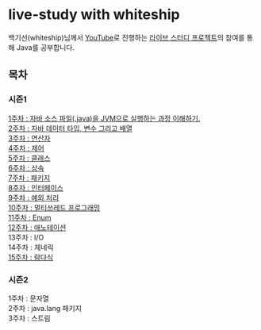 # live-study with whiteship
백기선(whiteship)님께서 [YouTube](https://www.youtube.com/user/whiteship2000)로 진행하는 
[라이브 스터디 프로젝트](https://github.com/whiteship/live-study)의 참여를 통해 Java를 공부합니다.

## 목차
### 시즌1
[1주차 : 자바 소스 파일(.java)을 JVM으로 실행하는 과정 이해하기.](https://github.com/jaeeunjeong/Today-I-Learned/blob/master/Java/live-study/week1_JVM은_무엇이며_자바_코드는_어떻게_실행하는_것인가.md)  
[2주차 : 자바 데이터 타입, 변수 그리고 배열](https://github.com/jaeeunjeong/Today-I-Learned/blob/master/Java/live-study/week2.md)  
[3주차 : 연산자](https://github.com/jaeeunjeong/Today-I-Learned/blob/master/Java/live-study/week3.md)  
[4주차 : 제어](https://github.com/jaeeunjeong/Today-I-Learned/blob/master/Java/live-study/week4_제어문.md)  
[5주차 : 클래스](https://github.com/jaeeunjeong/Today-I-Learned/blob/master/Java/live-study/week5.md)  
[6주차 : 상속](https://github.com/jaeeunjeong/Today-I-Learned/blob/master/Java/live-study/week6.md)  
[7주차 : 패키지](https://github.com/jaeeunjeong/Today-I-Learned/blob/master/Java/live-study/week7_패키지.md)   
[8주자 : 인터페이스](https://github.com/jaeeunjeong/Today-I-Learned/blob/master/Java/live-study/week8.md)   
[9주차 : 예외 처리](https://github.com/jaeeunjeong/Today-I-Learned/blob/master/Java/live-study/week9.md)  
[10주차 : 멀티쓰레드 프로그래밍](https://github.com/jaeeunjeong/Today-I-Learned/blob/master/Java/live-study/week10.md)  
[11주차 : Enum](https://github.com/jaeeunjeong/Today-I-Learned/blob/master/Java/live-study/week11.md)  
[12주차 : 애노테이션](https://github.com/jaeeunjeong/Today-I-Learned/blob/master/Java/live-study/week12.md)  
13주차 : I/O  
14주차 : 제네릭  
[15주차 : 람다식](https://github.com/jaeeunjeong/Today-I-Learned/blob/master/Java/live-study/week15.md)   
### 시즌2
1주차 : 문자열  
2주차 : java.lang 패키지    
3주차 : 스트림  
